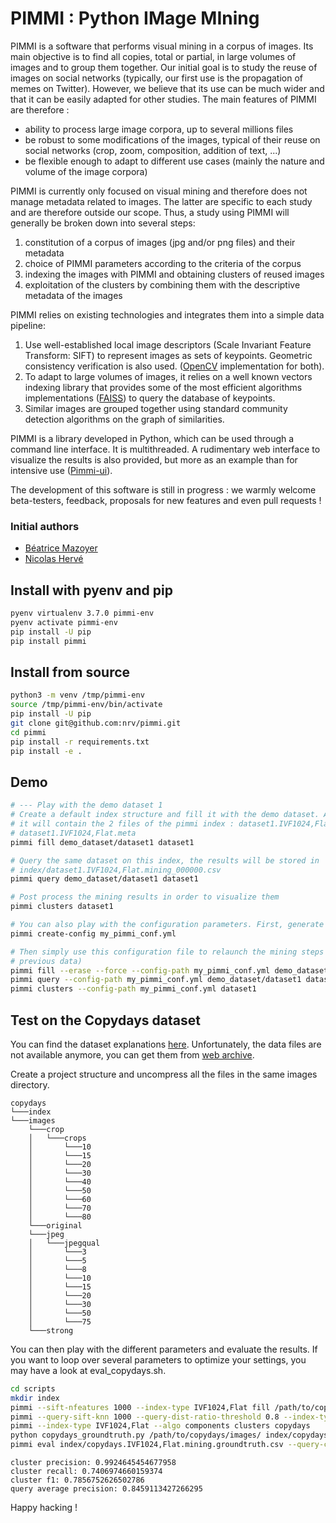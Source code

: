 # PIMMI : Python IMage MIning

PIMMI is a software that performs visual mining in a corpus of images. Its main objective is to find all copies, 
total or partial, in large volumes of images and to group them together. Our initial goal is to study the reuse 
of images on social networks (typically, our first use is the propagation of memes on Twitter). However, we believe 
that its use can be much wider and that it can be easily adapted for other studies. The main features of PIMMI 
are therefore :
- ability to process large image corpora, up to several millions files
- be robust to some modifications of the images, typical of their reuse on social networks (crop, zoom,
composition, addition of text, ...)
- be flexible enough to adapt to different use cases (mainly the nature and volume of the image corpora)

PIMMI is currently only focused on visual mining and therefore does not manage metadata related to images. 
The latter are specific to each study and are therefore outside our scope. Thus, a study using PIMMI 
will generally be broken down into several steps:
1. constitution of a corpus of images (jpg and/or png files) and their metadata
2. choice of PIMMI parameters according to the criteria of the corpus
3. indexing the images with PIMMI and obtaining clusters of reused images
4. exploitation of the clusters by combining them with the descriptive metadata of the images


PIMMI relies on existing technologies and integrates them into a simple data pipeline:
1. Use well-established local image descriptors (Scale Invariant Feature Transform: SIFT) to represent images 
as sets of keypoints. Geometric consistency verification is also used. ([OpenCV](https://opencv.org/) implementation
for both).
2. To adapt to large volumes of images, it relies on a well known vectors indexing library that provides some 
of the most efficient algorithms implementations ([FAISS](https://github.com/facebookresearch/faiss)) to query 
the database of keypoints.
3. Similar images are grouped together using standard community detection algorithms on the graph of similarities.


PIMMI is a library developed in Python, which can be used through a command line interface. It is multithreaded. 
A rudimentary web interface to visualize the results is also provided, but more as an example than for 
intensive use ([Pimmi-ui](https://github.com/nrv/pimmi-ui)).

The development of this software is still in progress : we warmly welcome beta-testers, feedback, 
proposals for new features and even pull requests !

### Initial authors
- [Béatrice Mazoyer](https://bmaz.github.io/)
- [Nicolas Hervé](http://herve.name)


## Install with pyenv and pip
```bash
pyenv virtualenv 3.7.0 pimmi-env
pyenv activate pimmi-env
pip install -U pip
pip install pimmi
```

## Install from source
```bash
python3 -m venv /tmp/pimmi-env
source /tmp/pimmi-env/bin/activate
pip install -U pip
git clone git@github.com:nrv/pimmi.git
cd pimmi
pip install -r requirements.txt 
pip install -e .
```

## Demo
```bash
# --- Play with the demo dataset 1
# Create a default index structure and fill it with the demo dataset. An 'index' directory will be created,
# it will contain the 2 files of the pimmi index : dataset1.IVF1024,Flat.faiss and 
# dataset1.IVF1024,Flat.meta
pimmi fill demo_dataset/dataset1 dataset1

# Query the same dataset on this index, the results will be stored in 
# index/dataset1.IVF1024,Flat.mining_000000.csv
pimmi query demo_dataset/dataset1 dataset1

# Post process the mining results in order to visualize them
pimmi clusters dataset1

# You can also play with the configuration parameters. First, generate a default configuration file
pimmi create-config my_pimmi_conf.yml

# Then simply use this configuration file to relaunch the mining steps (erasing without prompt the 
# previous data)
pimmi fill --erase --force --config-path my_pimmi_conf.yml demo_dataset/dataset1 dataset1
pimmi query --config-path my_pimmi_conf.yml demo_dataset/dataset1 dataset1
pimmi clusters --config-path my_pimmi_conf.yml dataset1
```

## Test on the Copydays dataset
You can find the dataset explanations [here](https://lear.inrialpes.fr/~jegou/data.php#copydays). Unfortunately, the data files are not available anymore, you can get them from [web archive](http://web.archive.org/web/20181015092553if_/http://pascal.inrialpes.fr/data/holidays/).

Create a project structure and uncompress all the files in the same images directory.

```
copydays
└───index
└───images
    └───crop
    │   └───crops
    │       └───10
    │       └───15
    │       └───20
    │       └───30
    │       └───40
    │       └───50
    │       └───60
    │       └───70
    │       └───80
    └───original
    └───jpeg
    │   └───jpegqual
    │       └───3
    │       └───5
    │       └───8
    │       └───10
    │       └───15
    │       └───20
    │       └───30
    │       └───50
    │       └───75
    └───strong
```

You can then play with the different parameters and evaluate the results. If you want to loop over several parameters to optimize your settings, you may have a look at eval_copydays.sh. 
```bash
cd scripts
mkdir index
pimmi --sift-nfeatures 1000 --index-type IVF1024,Flat fill /path/to/copydays/images/ copydays
pimmi --query-sift-knn 1000 --query-dist-ratio-threshold 0.8 --index-type IVF1024,Flat query /path/to/copydays/images/ copydays 
pimmi --index-type IVF1024,Flat --algo components clusters copydays
python copydays_groundtruth.py /path/to/copydays/images/ index/copydays.IVF1024,Flat.mining.clusters.csv
pimmi eval index/copydays.IVF1024,Flat.mining.groundtruth.csv --query-column image_status
```
```
cluster precision: 0.9924645454677958
cluster recall: 0.7406974660159374
cluster f1: 0.7856752626502786
query average precision: 0.8459113427266295
```
Happy hacking !



